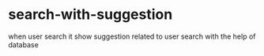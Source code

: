 # search-with-suggestion
when user search it show suggestion related to user search with the help of database 
